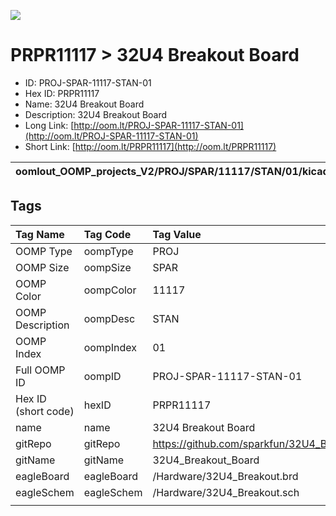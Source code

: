 


  
![][im]
# PRPR11117 > 32U4 Breakout Board

- ID: PROJ-SPAR-11117-STAN-01
- Hex ID: PRPR11117
- Name: 32U4 Breakout Board
- Description: 32U4 Breakout Board
- Long Link: [http://oom.lt/PROJ-SPAR-11117-STAN-01](http://oom.lt/PROJ-SPAR-11117-STAN-01)
- Short Link: [http://oom.lt/PRPR11117](http://oom.lt/PRPR11117)
  

|oomlout_OOMP_projects_V2/PROJ/SPAR/11117/STAN/01/kicadPcb3dFront.png|oomlout_OOMP_projects_V2/PROJ/SPAR/11117/STAN/01/kicadPcb3dBack.png|oomlout_OOMP_projects_V2/PROJ/SPAR/11117/STAN/01/kicadPcb3d.png||
| :---: | :---: | :---: | :---: |

## Tags
  

|Tag Name|Tag Code|Tag Value|
| :--- | :--- | :--- |
|OOMP Type|oompType|PROJ|
|OOMP Size|oompSize|SPAR|
|OOMP Color|oompColor|11117|
|OOMP Description|oompDesc|STAN|
|OOMP Index|oompIndex|01|
|Full OOMP ID|oompID|PROJ-SPAR-11117-STAN-01|
|Hex ID (short code)|hexID|PRPR11117|
|name|name|32U4 Breakout Board|
|gitRepo|gitRepo|https://github.com/sparkfun/32U4_Breakout_Board|
|gitName|gitName|32U4_Breakout_Board|
|eagleBoard|eagleBoard|/Hardware/32U4_Breakout.brd|
|eagleSchem|eagleSchem|/Hardware/32U4_Breakout.sch|
||||



[im]: PROJ/SPAR/11117/STAN/01/kicadPcb3d_450.png
